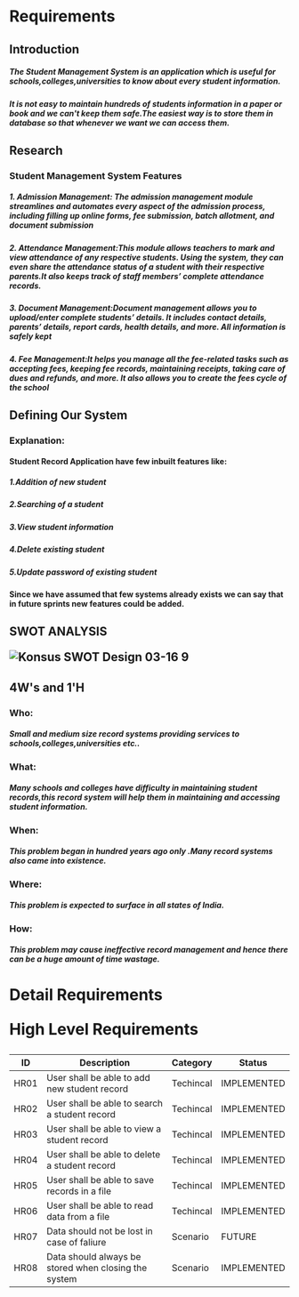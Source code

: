  <h1>Requirements
   <h2>Introduction
	<h5>The Student Management System is an application which is useful for schools,colleges,universities to know about every student information.
	<h5>It is not easy to maintain hundreds of students information in a paper or book and we can't keep them safe.The easiest way is to store them in database so that whenever we want we can access them. 
<h2>Research
<h3>Student Management System Features 


   <h5>1. Admission Management:   The admission management module streamlines and automates every aspect of the admission process, including filling up online forms, fee submission, batch allotment, and document submission


   <h5>2. Attendance Management:This module allows teachers to mark and view attendance of any respective students. Using the system, they can even share the attendance status of a student with their respective parents.It also keeps track of staff members’ complete attendance records.
   
   
   <h5>3. Document Management:Document management allows you to upload/enter complete students’ details. It includes contact details, parents’ details, report cards, health details, and more. All information is safely kept 


   <h5>4. Fee Management:It helps you manage all the fee-related tasks such as accepting fees, keeping fee records, maintaining receipts, taking care of dues and refunds, and more. It also allows you to create the fees cycle of the school 

		
<h2>Defining Our System

<h3>Explanation:
	<h4>Student Record Application have few inbuilt features like:
	  <h5>1.Addition of new student
	  <h5>2.Searching of a student
	  <h5>3.View student information
	  <h5>4.Delete existing student
          <h5>5.Update password of existing student
	  

<h4>Since we have assumed that few systems already exists we can say that in future sprints new features could be added.
	
<h2>SWOT ANALYSIS
	
	
![Konsus SWOT Design 03-16 9](https://user-images.githubusercontent.com/59175027/114694465-2df9b100-9d38-11eb-9c17-0692466a5ef2.jpg)


<h2>4W's and 1'H
<h3>Who:
	<h5>Small and medium size record systems providing services to schools,colleges,universities etc..
<h3>What:
	<h5>Many schools and colleges have difficulty in maintaining student records,this record system will help them in maintaining and accessing student information.
<h3>When:
	<h5>This problem began in hundred years ago only .Many record systems also came into existence. 
<h3>Where:
	<h5>This problem is expected to surface in all states of India.
<h3>How:
	<h5>This problem may cause ineffective record management and hence there can be a huge amount of time wastage. 
		


<h1>Detail Requirements

   High Level Requirements

ID  |	Description  |	Category   |	Status
---- |-------------- |------------- |----------
HR01 |	User shall be able to add new student record |	Techincal  |	IMPLEMENTED
HR02 |	User shall be able to search a student record |	Techincal  |	IMPLEMENTED
HR03 |	User shall be able to view a student record   |	Techincal   |	IMPLEMENTED
HR04 |	User shall be able to delete a student record |	Techincal   |	IMPLEMENTED
HR05 |	User shall be able to save records in a file  |	Techincal   |	IMPLEMENTED
HR06 |	User shall be able to read data from a file |	Techincal   |	IMPLEMENTED
HR07 |	Data should not be lost in case of faliure  |	Scenario    |	FUTURE
HR08 |	Data should always be stored when closing the system |	Scenario |	IMPLEMENTED



